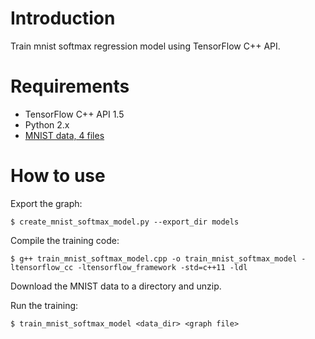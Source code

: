 # Introduction

Train mnist softmax regression model using TensorFlow C++ API.

# Requirements

- TensorFlow C++ API 1.5
- Python 2.x
- [MNIST data, 4 files](http://yann.lecun.com/exdb/mnist/)

# How to use

Export the graph:

```
$ create_mnist_softmax_model.py --export_dir models
```

Compile the training code:
```
$ g++ train_mnist_softmax_model.cpp -o train_mnist_softmax_model -ltensorflow_cc -ltensorflow_framework -std=c++11 -ldl
```

Download the MNIST data to a directory and unzip.

Run the training:
```
$ train_mnist_softmax_model <data_dir> <graph file>
```

